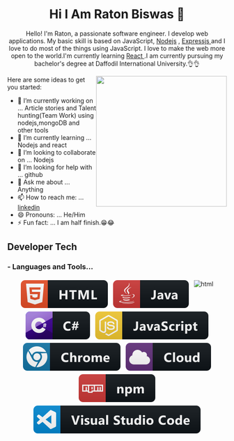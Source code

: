 <h1 align="center"> Hi I Am Raton Biswas 👋 </h1>

<p align="center"> Hello! I'm Raton, a passionate software engineer. I develop web applications. My basic skill is based on JavaScript, <a href="https://nodejs.org/en/docs/"> Nodejs</a> , <a href="https://expressjs.com/en/api.html"> Expressjs </a> and I love to do most of the things using JavaScript. I love to make the web more open to the world.I'm currently learning <a href="https://reactjs.org/docs/getting-started.html"> React </a>.I am currently pursuing my bachelor's degree at Daffodil International University.👌👌 </p>

<img align="right" src="https://i.pinimg.com/564x/f1/57/e2/f157e2dbb1a95c5d09ba4a376d5b9acc.jpg" height="300" width="300">



Here are some ideas to get you started:

- 🔭 I’m currently working on ... Article stories and Talent hunting(Team Work) using nodejs,mongoDB and other tools
- 🌱 I’m currently learning ... Nodejs and react
- 👯 I’m looking to collaborate on ... Nodejs
- 🤔 I’m looking for help with ... github
- 💬 Ask me about ... Anything
- 📫 How to reach me: ... [linkedin](https://www.linkedin.com/in/raton-biswas-84104b152/)
- 😄 Pronouns: ... He/Him
- ⚡ Fun fact: ... I am half finish.😁😂

## Developer Tech

### - Languages and Tools...
<p align="center">
  <!-- For more icons please follow  https://github.com/MikeCodesDotNET/ColoredBadges -->
  <img src="https://raw.githubusercontent.com/8bithemant/8bithemant/master/svg/dev/languages/html.svg" alt="html" style="vertical-align:top; margin:4px">
  <img src="https://raw.githubusercontent.com/8bithemant/8bithemant/master/svg/dev/languages/java.svg" alt="java" style="vertical-align:top; margin:4px">
  <img src="https://raw.githubusercontent.com/8bithemant/8bithemant/master/svg/dev/frameworks/materialize.svg" alt="html" style="vertical-align:top; margin:4px">
  <img src="https://raw.githubusercontent.com/8bithemant/8bithemant/master/svg/dev/languages/csharp.svg" alt="csharp" style="vertical-align:top; margin:4px">
  <img src="https://raw.githubusercontent.com/8bithemant/8bithemant/master/svg/dev/languages/js.svg" alt="js" style="vertical-align:top; margin:4px">
  <img src="https://raw.githubusercontent.com/8bithemant/8bithemant/master/svg/dev/misc/chrome.svg" alt="chrome" style="vertical-align:top; margin:4px">
  <img src="https://raw.githubusercontent.com/8bithemant/8bithemant/master/svg/dev/misc/cloud.svg" alt="cloud" style="vertical-align:top; margin:4px">
  <img src="https://raw.githubusercontent.com/8bithemant/8bithemant/master/svg/dev/services/npm.svg" alt="npm" style="vertical-align:top; margin:4px">
  <img src="https://raw.githubusercontent.com/8bithemant/8bithemant/master/svg/dev/tools/visualstudio_code.svg" alt="vscode" style="vertical-align:top; margin:4px">
   
</p>
